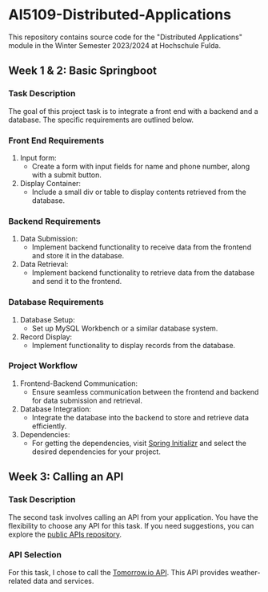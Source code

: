 # AI5109-Distributed-Applications

This repository contains source code for the "Distributed Applications" module in the Winter Semester 2023/2024 at Hochschule Fulda.

## Week 1 & 2: Basic Springboot 

### Task Description

The goal of this project task is to integrate a front end with a backend and a database. The specific requirements are outlined below.

### Front End Requirements

1. Input form:
	- Create a form with input fields for name and phone number, along with a submit button.
2. Display Container:
	- Include a small div or table to display contents retrieved from the database.
	
### Backend Requirements

1. Data Submission:
	- Implement backend functionality to receive data from the frontend and store it in the database.
2. Data Retrieval:
	- Implement backend functionality to retrieve data from the database and send it to the frontend.
	
### Database Requirements

1. Database Setup:
	- Set up MySQL Workbench or a similar database system.
2. Record Display:
	- Implement functionality to display records from the database.
	
### Project Workflow

1. Frontend-Backend Communication:
	- Ensure seamless communication between the frontend and backend for data submission and retrieval.
2. Database Integration:
	- Integrate the database into the backend to store and retrieve data efficiently.
3. Dependencies:
	- For getting the dependencies, visit [Spring Initializr](https://start.spring.io/) and select the desired dependencies for your project.


## Week 3: Calling an API

### Task Description

The second task involves calling an API from your application. You have the flexibility to choose any API for this task.
If you need suggestions, you can explore the [public APIs repository](https://github.com/public-apis/public-apis).

### API Selection

For this task, I chose to call the [Tomorrow.io API](https://docs.tomorrow.io/reference/welcome). This API provides weather-related data and services.

